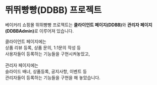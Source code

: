 
# 뛰뛰빵빵(DDBB) 프로젝트
베이커리 쇼핑몰 뛰뛰빵빵 프로젝트는 <strong>클라이언트 페이지(DDBB)</strong>와 <strong>관리자 페이지(DDBBAdmin)</strong>로 이루어져 있습니다.

클라이언트 페이지에는 <br>
상품 리뷰 등록, 상품 문의, 1:1문의 작성 등<br>
사용자들이 등록하는 기능들을 구현시켜놓았고,<br>
<br>
관리자 페이지에는<br>
슬라이드 배너, 상품등록, 공지사항, 이벤트 등 <br>
관리자들이 등록하는 기능들을 구현을 해 놓았습니다.<br>
